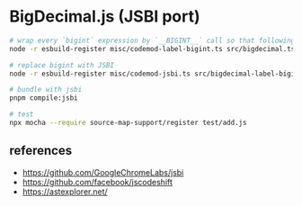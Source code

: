 # BigDecimal.js (JSBI port)

```sh
# wrap every `bigint` expression by `__BIGINT__` call so that following codemod can idententify them syntactically
node -r esbuild-register misc/codemod-label-bigint.ts src/bigdecimal.ts src/bigdecimal-label-bigint.ts

# replace bigint with JSBI
node -r esbuild-register misc/codemod-jsbi.ts src/bigdecimal-label-bigint.ts src/bigdecimal-jsbi.ts

# bundle with jsbi
pnpm compile:jsbi

# test
npx mocha --require source-map-support/register test/add.js
```

## references

- https://github.com/GoogleChromeLabs/jsbi
- https://github.com/facebook/jscodeshift
- https://astexplorer.net/
